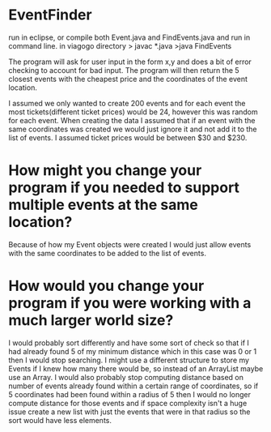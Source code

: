# EventFinder
run in eclipse, or compile both Event.java and FindEvents.java and run in command line.
in viagogo directory
\> javac \*.java
\>java FindEvents

The program will ask for user input in the form x,y and does a bit of error checking to account for bad input. 
The program will then return the 5 closest events with the cheapest price and the coordinates of the event location.

I assumed we only wanted to create 200 events and for each event the most tickets(different ticket prices) would be 24, however this
was random for each event. When creating the data I assumed that if an event with the same coordinates was created we would just ignore
it and not add it to the list of events. I assumed ticket prices would be between $30 and $230. 

# How might you change your program if you needed to support multiple events at the same location?

Because of how my Event objects were created I would just allow events with the same coordinates to be added to the list of 
events. 

# How would you change your program if you were working with a much larger world size?

I would probably sort differently and have some sort of check so that if I had already found 5 of my minimum distance 
which in this case was 0 or 1 then I would stop searching. I might use a different structure to store my Events if I knew how many there would be, so instead of an ArrayList maybe use an Array. I would also probably stop computing distance based on number of events already found within a certain range of coordinates, so if 5 coordinates had been found within a radius of 5 then I would no longer compute distance for those events and if space complexity isn't a huge issue create a new list with just the events that were in that radius so the sort would have less elements. 


